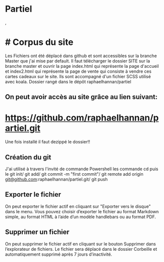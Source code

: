 #   Partiel
,
# # Corpus du site

Les Fichiers ont été déplacé dans github et sont accessibles sur la branche Master que j'ai mise par default. 
Il faut télécharger le dossier SITE sur la branche master et ouvrir la page index.html qui représente la page d'accueil et index2.html qui représente la page de vente qui consiste à vendre ces cartes cadeaux sur le site. Ils sont accompagné d'un fichier SCSS utilisé avec koala. Dossier rangé dans le dépôt raphaelhannan/partiel

## On peut avoir accès au site grâce au lien suivant:

# https://github.com/raphaelhannan/partiel.git
Une fois installé il faut dezippé le dossier!!

## Création du git
J'ai utilisé à travers l'invité de commande Powershell les commande cd puis le git init/ git add/ git commit -m "first commit"/ git remote add origin git@github.com:raphaelhannan/partiel.git/ git push



## Exporter le fichier 

On peut exporter le fichier actif en cliquant sur "Exporter vers le disque" dans le menu. Vous pouvez choisir d’exporter le fichier au format Markdown simple, au format HTML à l’aide d’un modèle handlebars ou au format PDF.




## Supprimer un fichier

On peut supprimer le fichier actif en cliquant sur le bouton Supprimer dans l’explorateur de fichiers. Le fichier sera déplacé dans le dossier Corbeille et automatiquement supprimé après 7 jours d’inactivité.








